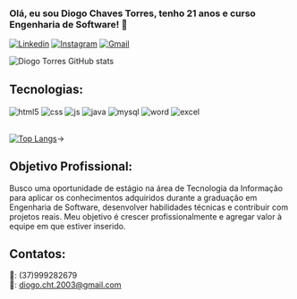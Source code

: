 ### Olá, eu sou Diogo Chaves Torres, tenho 21 anos e curso Engenharia de Software! 👋
[![Linkedin](https://img.shields.io/badge/LinkedIn-0077B5?style=for-the-badge&logo=linkedin&logoColor=white)](https://www.linkedin.com/in/diogo-torres-587487287)
[![Instagram](https://img.shields.io/badge/Instagram-E4405F?style=for-the-badge&logo=instagram&logoColor=white)](https://https://www.instagram.com/d_torres03/)
[![Gmail](https://img.shields.io/badge/Gmail-D14836?style=for-the-badge&logo=gmail&logoColor=white)](https://https://https://mail.google.com/mail/u/0/#inbox)

![Diogo Torres GitHub stats](https://github-readme-stats.vercel.app/api?username=diogotorres13&show_icons=true&theme=onedark)

## Tecnologias:
<div>
  <img align= "center" alt= "html5" src= "https://img.shields.io/badge/HTML5-E34F26?style=for-the-badge&logo=html5&logoColor=white" />
  <img align= "center" alt= "css" src= "https://img.shields.io/badge/CSS3-1572B6?style=for-the-badge&logo=css3&logoColor=white" />
  <img align= "center" alt= "js" src= "https://img.shields.io/badge/JavaScript-323330?style=for-the-badge&logo=javascript&logoColor=F7DF1E" />
  <img align= "center" alt= "java" src= "https://img.shields.io/badge/Java-ED8B00?style=for-the-badge&logo=openjdk&logoColor=white" />
  <img align= "center" alt= "mysql" src= "https://img.shields.io/badge/MySQL-00000F?style=for-the-badge&logo=mysql&logoColor=white" />
  <img align= "center" alt= "word" src= "https://img.shields.io/badge/Microsoft_Word-2B579A?style=for-the-badge&logo=microsoft-word&logoColor=white" />
  <img align= "center" alt= "excel" src= "https://img.shields.io/badge/Microsoft_Excel-217346?style=for-the-badge&logo=microsoft-excel&logoColor=white" />
</div>
<br>

[![Top Langs](https://github-readme-stats.vercel.app/api/top-langs/?username=diogotorres13)](https://github.com/anuraghazra/github-readme-stats)->

## Objetivo Profissional:
Busco uma oportunidade de estágio na área de Tecnologia da Informação para aplicar os conhecimentos adquiridos durante a graduação em Engenharia de Software, desenvolver habilidades técnicas e contribuir com projetos reais. Meu objetivo é crescer profissionalmente e agregar valor à equipe em que estiver inserido.

## Contatos:
📱: (37)999282679 <br>
📧: diogo.cht.2003@gmail.com
